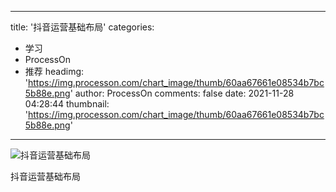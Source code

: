 
---
title: '抖音运营基础布局'
categories: 
 - 学习
 - ProcessOn
 - 推荐
headimg: 'https://img.processon.com/chart_image/thumb/60aa67661e08534b7bc5b88e.png'
author: ProcessOn
comments: false
date: 2021-11-28 04:28:44
thumbnail: 'https://img.processon.com/chart_image/thumb/60aa67661e08534b7bc5b88e.png'
---

<div>   
<img class="thumb" alt="抖音运营基础布局" src="https://img.processon.com/chart_image/thumb/60aa67661e08534b7bc5b88e.png" referrerpolicy="no-referrer">
<p>抖音运营基础布局</p>  
</div>
            